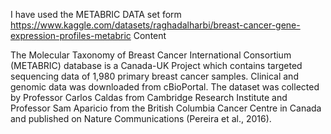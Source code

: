 I have used the METABRIC DATA set form https://www.kaggle.com/datasets/raghadalharbi/breast-cancer-gene-expression-profiles-metabric
Content

The Molecular Taxonomy of Breast Cancer International Consortium (METABRIC) database is a Canada-UK Project which contains targeted sequencing data of 1,980 primary breast cancer samples. Clinical and genomic data was downloaded from cBioPortal.
The dataset was collected by Professor Carlos Caldas from Cambridge Research Institute and Professor Sam Aparicio from the British Columbia Cancer Centre in Canada and published on Nature Communications (Pereira et al., 2016).




